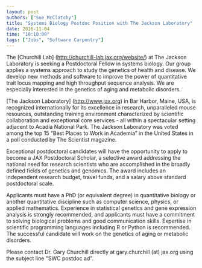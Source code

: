 ```yaml
---
layout: post
authors: ["Sue McClatchy"]
title: "Systems Biology Postdoc Position with The Jackson Laboratory"
date: 2016-11-04
time: "10:10:00"
tags: ["Jobs", "Software Carpentry"]
---
```


The [Churchill Lab] (http://churchill-lab.jax.org/website/) at The Jackson Laboratory is seeking a Postdoctoral
Fellow in systems biology. Our group applies a systems approach to study the genetics of health and disease. We
develop new methods and software to improve the power of quantitative trait locus mapping and high throughput
sequence analysis. We are especially interested in the genetics of aging and metabolic
disorders.

[The Jackson Laboratory] (http://www.jax.org) in Bar Harbor, Maine, USA, is recognized internationally for its
excellence in research, unparalleled mouse resources, outstanding training environment characterized by scientific
collaboration and exceptional core services - all within a spectacular setting adjacent to Acadia National Park.
The Jackson Laboratory was voted among the top 15 “Best Places to Work in Academia” in the United States in a poll
conducted by The Scientist magazine.

Exceptional postdoctoral candidates will have the opportunity to apply to become a JAX Postdoctoral Scholar, a
selective award addressing the national need for research scientists who are accomplished in the broadly defined 
fields of genetics and genomics. The award includes an independent research budget, travel funds, and a salary
above standard postdoctoral scale.

Applicants must have a PhD (or equivalent degree) in quantitative biology or another quantitative discipline such
as computer science, physics, or applied mathematics. Experience in statistical genetics and gene expression
analysis is strongly recommended, and applicants must have a commitment to solving biological problems and good 
communication skills. Expertise in scientific programming languages including R or Python is recommended. The
successful candidate will work on the genetics of aging or metabolic disorders.

Please contact Dr. Gary Churchill directly at gary.churchill (at) jax.org using the subject line "SWC postdoc ad".
 
